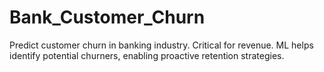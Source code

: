 # Bank_Customer_Churn
Predict customer churn in banking industry. Critical for revenue. ML helps identify potential churners, enabling proactive retention strategies.
